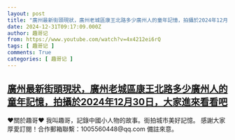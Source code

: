 ```yaml
---
layout: post
title: "廣州最新街頭現狀，廣州老城區康王北路多少廣州人的童年記憶，拍攝於2024年12月30日，大家進來看看吧"
date: 2024-12-31T09:17:09.000Z
author: 趣哥记
from: https://www.youtube.com/watch?v=4x4212ei6rQ
tags: [ 趣哥记 ]
comments: True
categories: [ 趣哥记 ]
---
```

<!--1735636629000-->
[廣州最新街頭現狀，廣州老城區康王北路多少廣州人的童年記憶，拍攝於2024年12月30日，大家進來看看吧](https://www.youtube.com/watch?v=4x4212ei6rQ)
------

<div>
♥關於趣哥♥  我叫趣哥，記錄中國小人物的故事。街拍城市美好記憶。  感謝大家厚愛訂閱！合作郵箱聯繫：1005560448@qq.com 備註來意。
</div>
